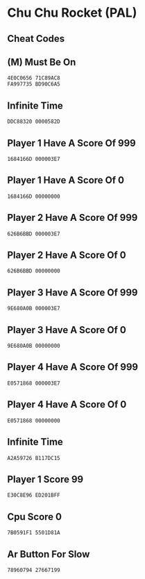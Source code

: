 # Chu Chu Rocket (PAL)

## Cheat Codes

## (M) Must Be On

```
4E0C0656 71C89AC8
FA997735 BD90C6A5

```

## Infinite Time

```
DDC88320 0000582D

```

## Player 1 Have A Score Of 999

```
1684166D 000003E7

```

## Player 1 Have A Score Of 0

```
1684166D 00000000

```

## Player 2 Have A Score Of 999

```
626B6BBD 000003E7

```

## Player 2 Have A Score Of 0

```
626B6BBD 00000000

```

## Player 3 Have A Score Of 999

```
9E680A0B 000003E7

```

## Player 3 Have A Score Of 0

```
9E680A0B 00000000

```

## Player 4 Have A Score Of 999

```
E0571868 000003E7

```

## Player 4 Have A Score Of 0

```
E0571868 00000000

```

## Infinite Time

```
A2A59726 B117DC15

```

## Player 1 Score 99

```
E30C8E96 ED201BFF

```

## Cpu Score 0

```
7B0591F1 5501D81A

```

## Ar Button For Slow

```
78960794 27667199

```


